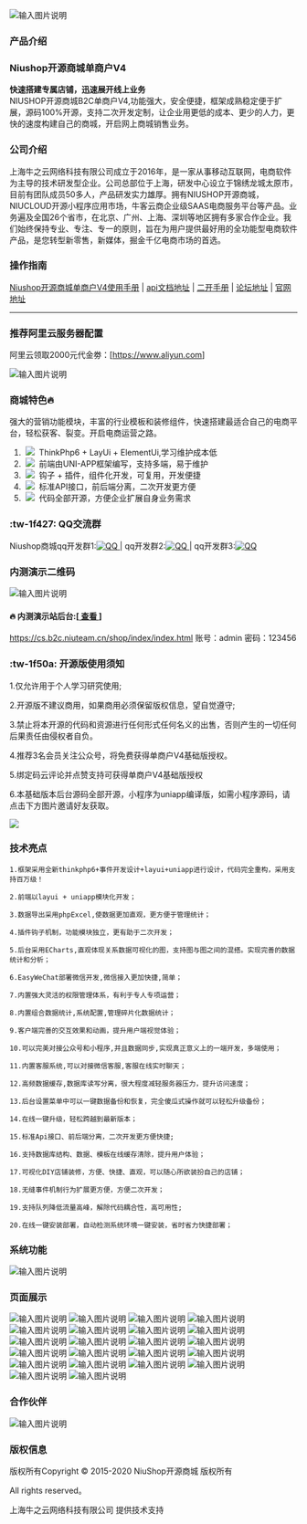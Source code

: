 ![输入图片说明](https://images.gitee.com/uploads/images/2020/0728/121531_cb71e0fc_6569472.png "toubu.png")

### 产品介绍

### Niushop开源商城单商户V4 
 **快速搭建专属店铺，迅速展开线上业务** <br/>
NIUSHOP开源商城B2C单商户V4,功能强大，安全便捷，框架成熟稳定便于扩展，源码100%开源，支持二次开发定制，让企业用更低的成本、更少的人力，更快的速度构建自己的商城，开启网上商城销售业务。

### 公司介绍

  上海牛之云网络科技有限公司成立于2016年，是一家从事移动互联网，电商软件为主导的技术研发型企业。公司总部位于上海，研发中心设立于锦绣龙城太原市，目前有团队成员50多人，产品研发实力雄厚。拥有NIUSHOP开源商城，NIUCLOUD开源小程序应用市场，牛客云商企业级SAAS电商服务平台等产品。业务遍及全国26个省市，在北京、广州、上海、深圳等地区拥有多家合作企业。我们始终保持专业、专注、专一的原则，旨在为用户提供最好用的全功能型电商软件产品，是您转型新零售，新媒体，掘金千亿电商市场的首选。

### 操作指南

 [Niushop开源商城单商户V4使用手册](https://www.kancloud.cn/niucloud/niushop_b2c_v4/1830082)
 | [api文档地址](https://www.kancloud.cn/niucloud/niushop_b2c_v4_api/1830441)
 | [二开手册](https://www.kancloud.cn/niucloud/niushop_b2c_v4_develop/1830902)
 | [论坛地址](https://bbs.niushop.com.cn/forum.php)
 | [官网地址](https://www.niushop.com.cn/)
- - -


### 推荐阿里云服务器配置

阿里云领取2000元代金劵：[<a href="https://promotion.aliyun.com/ntms/yunparter/personal-center.html#/month-task">https://www.aliyun.com</a>]

![输入图片说明](https://images.gitee.com/uploads/images/2020/0728/121430_7e0741df_6569472.png "fuwuqi.png")

### 商城特色:fire:
强大的营销功能模块，丰富的行业模板和装修组件，快速搭建最适合自己的电商平台，轻松获客、裂变。开启电商运营之路。

1. &nbsp;<img src="https://images.gitee.com/uploads/images/2020/0724/121556_a96bd648_6569472.png"/>&nbsp;&nbsp;ThinkPhp6 + LayUi + ElementUi,学习维护成本低<br/>
2. &nbsp;<img src="https://images.gitee.com/uploads/images/2020/0724/121615_f801f981_6569472.png"/>&nbsp;&nbsp;前端由UNI-APP框架编写，支持多端，易于维护<br/>
3. &nbsp;<img src="https://images.gitee.com/uploads/images/2020/0724/121635_e51987c4_6569472.png"/>&nbsp;&nbsp;钩子 + 插件，组件化开发，可复用，开发便捷<br/>
4. &nbsp;<img src="https://images.gitee.com/uploads/images/2020/0724/121645_df103f55_6569472.png"/>&nbsp;&nbsp;标准API接口，前后端分离，二次开发更方便<br/>
5. &nbsp;<img src="https://images.gitee.com/uploads/images/2020/0724/121708_74c55984_6569472.png"/>&nbsp;&nbsp;代码全部开源，方便企业扩展自身业务需求

### :tw-1f427: QQ交流群
 Niushop商城qq开发群1:<a href="http://wpa.qq.com/msgrd?V=1&Uin=你的bai480373854 &Site=你的网站&Menu=yes" target="_blank"><img src="//pub.idqqimg.com/wpa/images/group.png" border="0" alt="QQ" /> </a> | qq开发群2:<a href="http://wpa.qq.com/msgrd?V=1&Uin=你的bai29507902  &Site=你的网站&Menu=yes" target="_blank"><img src="//pub.idqqimg.com/wpa/images/group.png" border="0" alt="QQ" /> </a> | qq开发群3:<a href="http://wpa.qq.com/msgrd?V=1&Uin=你的bai43972244   &Site=你的网站&Menu=yes" target="_blank"><img src="//pub.idqqimg.com/wpa/images/group.png" border="0" alt="QQ" /></a>

###  内测演示二维码
![输入图片说明](https://images.gitee.com/uploads/images/2020/0728/095502_ca5af999_6569472.png "扫码111.png")

####   :fire:  内测演示站后台:[<a href='https://cs.b2c.niuteam.cn/shop/index/index.html' target="_blank"> 查看 </a>]       
<a href='https://cs.b2c.niuteam.cn/shop/index/index.html' target="_blank">https://cs.b2c.niuteam.cn/shop/index/index.html</a>  账号：admin  密码：123456

### :tw-1f50a: 开源版使用须知

1.仅允许用于个人学习研究使用;

2.开源版不建议商用，如果商用必须保留版权信息，望自觉遵守;

3.禁止将本开源的代码和资源进行任何形式任何名义的出售，否则产生的一切任何后果责任由侵权者自负。

4.推荐3名会员关注公众号，将免费获得单商户V4基础版授权。

5.绑定码云评论并点赞支持可获得单商户V4基础版授权

6.本基础版本后台源码全部开源，小程序为uniapp编译版，如需小程序源码，请点击下方图片邀请好友获取。

<a href='https://www.niushop.com.cn/authorization.html' target="_blank"><img src="https://images.gitee.com/uploads/images/2020/0730/142951_31bfea65_6569472.png"/></a>

### 技术亮点

    1.框架采用全新thinkphp6+事件开发设计+layui+uniapp进行设计，代码完全重构，采用支持百万级！

    2.前端以layui + uniapp模块化开发；

    3.数据导出采用phpExcel,使数据更加直观，更方便于管理统计；

    4.插件钩子机制，功能模块独立，更有助于二次开发；

    5.后台采用ECharts,直观体现关系数据可视化的图，支持图与图之间的混搭。实现完善的数据统计和分析；
    
    6.EasyWeChat部署微信开发,微信接入更加快捷,简单；

    7.内置强大灵活的权限管理体系，有利于专人专项运营；

    8.内置组合数据统计,系统配置,管理碎片化数据统计；

    9.客户端完善的交互效果和动画，提升用户端视觉体验；

    10.可以完美对接公众号和小程序,并且数据同步,实现真正意义上的一端开发，多端使用；

    11.内置客服系统,可以对接微信客服,客服在线实时聊天；

    12.高频数据缓存,数据库读写分离，很大程度减轻服务器压力，提升访问速度；

    13.后台设置菜单中可以一键数据备份和恢复，完全傻瓜式操作就可以轻松升级备份；

    14.在线一键升级，轻松跨越到最新版本；

    15.标准Api接口、前后端分离，二次开发更方便快捷;

    16.支持数据库结构、数据、模板在线缓存清除，提升用户体验；

    17.可视化DIY店铺装修，方便、快捷、直观，可以随心所欲装扮自己的店铺；

    18.无缝事件机制行为扩展更方便，方便二次开发；

    19.支持队列降低流量高峰，解除代码耦合性，高可用性;

    20.在线一键安装部署，自动检测系统环境一键安装，省时省力快捷部署；


### 系统功能
![输入图片说明](https://images.gitee.com/uploads/images/2020/0728/121652_92526e64_6569472.png "新增模板 拷贝.png")

### 页面展示
![输入图片说明](https://images.gitee.com/uploads/images/2020/0725/111329_22be9395_6569472.png "页面.png")
![输入图片说明](https://images.gitee.com/uploads/images/2020/0725/115734_9722c3b5_6569472.png "QQ图片20200725114407.png")
![输入图片说明](https://images.gitee.com/uploads/images/2020/0725/115756_68fd9140_6569472.png "QQ图片20200725114501.png")
![输入图片说明](https://images.gitee.com/uploads/images/2020/0725/115806_3e7d7f5e_6569472.png "QQ图片20200725114536.png")
![输入图片说明](https://images.gitee.com/uploads/images/2020/0725/115857_dd2d4a9f_6569472.png "QQ图片20200725114608.png")
![输入图片说明](https://images.gitee.com/uploads/images/2020/0725/115918_fb9521c8_6569472.png "QQ图片20200725114633.png")
![输入图片说明](https://images.gitee.com/uploads/images/2020/0725/115931_8271c952_6569472.png "QQ图片20200725114915.png")
![输入图片说明](https://images.gitee.com/uploads/images/2020/0725/115945_bc1cf15f_6569472.png "QQ图片20200725114915.png")
![输入图片说明](https://images.gitee.com/uploads/images/2020/0725/120006_8e2f928c_6569472.png "QQ图片20200725115009.png")
![输入图片说明](https://images.gitee.com/uploads/images/2020/0725/120032_91c3a07e_6569472.png "QQ图片20200725115036.png")
![输入图片说明](https://images.gitee.com/uploads/images/2020/0725/120047_5038561c_6569472.png "QQ图片20200725115145.png")
![输入图片说明](https://images.gitee.com/uploads/images/2020/0725/120057_33e0f799_6569472.png "QQ图片20200725115230.png")
![输入图片说明](https://images.gitee.com/uploads/images/2020/0725/120113_560de733_6569472.png "QQ图片20200725115258.png")
![输入图片说明](https://images.gitee.com/uploads/images/2020/0725/120124_76d33659_6569472.png "QQ图片20200725115325.png")
![输入图片说明](https://images.gitee.com/uploads/images/2020/0725/120133_aa4fd7d6_6569472.png "QQ图片20200725114536.png")
![输入图片说明](https://images.gitee.com/uploads/images/2020/0725/120147_36252bb9_6569472.png "QQ图片20200725115348.png")
![输入图片说明](https://images.gitee.com/uploads/images/2020/0725/120201_6ae4c750_6569472.png "QQ图片20200725115409.png")
![输入图片说明](https://images.gitee.com/uploads/images/2020/0725/120211_d84435a6_6569472.png "QQ图片20200725115430.png")
![输入图片说明](https://images.gitee.com/uploads/images/2020/0725/120225_82060219_6569472.png "QQ图片20200725115452.png")
![输入图片说明](https://images.gitee.com/uploads/images/2020/0725/120240_8a9bb074_6569472.png "QQ图片20200725115545.png")
![输入图片说明](https://images.gitee.com/uploads/images/2020/0725/120256_d3e3cba4_6569472.png "QQ图片20200725115616.png")
![输入图片说明](https://images.gitee.com/uploads/images/2020/0725/120311_81c2f1d9_6569472.png "QQ图片20200725115659.png")


### 合作伙伴
![输入图片说明](https://images.gitee.com/uploads/images/2020/0725/120430_ab7fff0d_6569472.png "画板 1 拷贝 3(4).png")


### 版权信息

版权所有Copyright © 2015-2020 NiuShop开源商城&nbsp;版权所有

All rights reserved。
 
上海牛之云网络科技有限公司&nbsp;提供技术支持  
